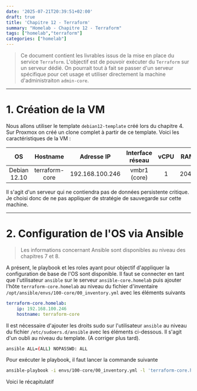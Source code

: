 ```yaml
---
date: '2025-07-21T20:39:51+02:00'
draft: true
title: 'Chapitre 12 - Terraform'
summary: "Homelab - Chapitre 12 - Terraform"
tags: ["homelab","terraform"]
categories: ["homelab"]
---
```


> Ce document contient les livrables issus de la mise en place du service `Terraform`. L'objectif est de pouvoir exécuter du `Terraform` sur un serveur dédié. On pourrait tout à fait se passer d'un serveur spécifique pour cet usage et utiliser directement la machine d'administraiton `admin-core`.

---

# 1. Création de la VM

Nous allons utiliser le template `debian12-template` créé lors du chapitre 4. Sur Proxmox on créé un clone complet à partir de ce template. Voici les caractéristiques de la VM :

| OS      | Hostname     | Adresse IP | Interface réseau | vCPU    | RAM   | Stockage
|:-:    |:-:    |:-:    |:-:    |:-:    |:-:    |:-:
| Debian 12.10     | terraform-core      | 192.168.100.246    | vmbr1 (core)    | 1     | 2048   | 20Gio

Il s'agit d'un serveur qui ne contiendra pas de données persistente critique. Je choisi donc de ne pas appliquer de stratégie de sauvegarde sur cette machine.

---

# 2. Configuration de l'OS via Ansible

> Les informations concernant Ansible sont disponibles au niveau des chapitres 7 et 8.

A présent, le playbook et les roles ayant pour objectif d'appliquer la configuration de base de l'OS sont disponible. Il faut se connecter en tant que l'utilisateur `ansible` sur le serveur `ansible-core.homelab` puis ajouter l'hôte `terraform-core.homelab` au niveau du fichier d'inventaire `/opt/ansible/envs/100-core/00_inventory.yml` avec les éléments suivants

```yml
terraform-core.homelab:
    ip: 192.168.100.246
    hostname: terraform-core
```

Il est nécessaire d'ajouter les droits sudo sur l'utilisateur `ansible` au niveau du fichier `/etc/sudoers.d/ansible` avec les éléments ci-dessous. Il s'agit d'un oubli au niveau du template. (A corriger plus tard).

```bash
ansible ALL=(ALL) NOPASSWD: ALL
```

Pour exécuter le playbook, il faut lancer la commande suivante

```bash
ansible-playbook -i envs/100-core/00_inventory.yml -l 'terraform-core.homelab,' playbooks/00_config_vm.yml
```

Voici le récapitulatif


